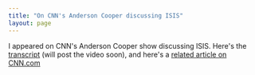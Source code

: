 ```yaml
---
title: "On CNN's Anderson Cooper discussing ISIS"
layout: page
---
```

I appeared on CNN's Anderson Cooper show discussing ISIS. Here's the [transcript](http://www.cnn.com/TRANSCRIPTS/1501/29/acd.01.html) (will post the video soon), and here's a [related article on CNN.com](http://www.cnn.com/2015/02/03/world/isis-execution-video/index.html)